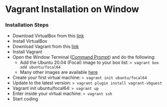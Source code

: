 # Vagrant Installation on Window

### Installation Steps
- Download VirtualBox from this [link](https://www.virtualbox.org/wiki/Downloads)
- Install VirtualBox
- Download Vagrant from this [link](https://www.vagrantup.com/downloads)
- Install Vagrant
- Open the Window Terminal ([Command Prompt](https://www.lifewire.com/how-to-open-command-prompt-2618089)) and do the following:
  - Add the Ubuntu 20.04 (Focal) image to your box list: ```> vagrant box add ubuntu/focal64```
  - Many other images are available [here](https://app.vagrantup.com/boxes/search)
- Create your first virtual machine: ```> vagrant init ubuntu/focal64```
- Update to the latest version: ```> vagrant plugin install vagrant-vbguest```
- Vagrant init ubuntu/focal64: ```> vagrant up```
- Enter inside your virtual machine: ```> vagrant ssh```
- Start coding
